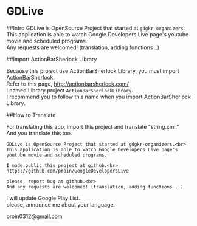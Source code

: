 GDLive
=========================
##Intro
GDLive is OpenSource Project that started at `gdgkr-organizers`.<br>
This application is able to watch Google Developers Live page's youtube movie and scheduled programs.<br>
Any requests are welcomed! (translation, adding functions ..)

##Import ActionBarSherlock Library

Because this project use ActionBarSherlock Library, you must import ActionBarSherlock.<br>
Refer to this page, http://actionbarsherlock.com/<br>
I named Library project `ActionBarSherlockLibrary`.<br>
I recommend you to follow this name when you import ActionBarSherlock Library.<br>

##How to Translate

For translating this app, import this project and translate "string.xml."<br>
And you translate this too.
```
GDLive is OpenSource Project that started at gdgkr-organizers.<br>
This application is able to watch Google Developers Live page's youtube movie and scheduled programs.

I made public this project at github.<br>
https://github.com/proin/GoogleDevelopersLive

please, report bug at github.<br>
And any requests are welcomed! (translation, adding functions ..)
```
I will update Google Play List.<br>
please, announce me about your language.

proin0312@gmail.com
